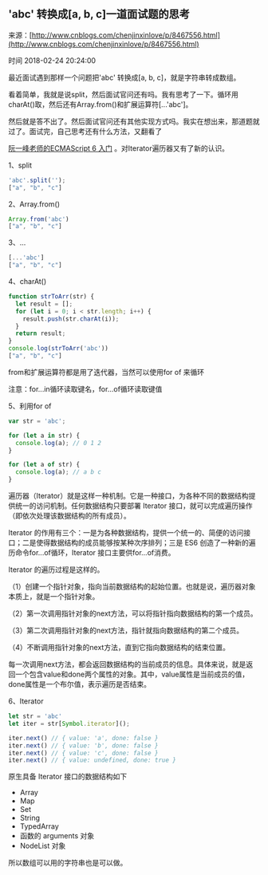 ## 'abc' 转换成[a, b, c]一道面试题的思考

来源：[http://www.cnblogs.com/chenjinxinlove/p/8467556.html](http://www.cnblogs.com/chenjinxinlove/p/8467556.html)

时间 2018-02-24 20:24:00


最近面试遇到那样一个问题把'abc' 转换成[a, b, c]，就是字符串转成数组。


看着简单，我就是说split，然后面试官问还有吗。我有思考了一下。循环用charAt()取，然后还有Array.from()和扩展运算符[...'abc']。

然后就是答不出了。然后面试官问还有其他实现方式吗。我实在想出来，那道题就过了。面试完，自己思考还有什么方法，又翻看了

[阮一峰老师的ECMAScript 6 入门][0]
。对Iterator遍历器又有了新的认识。    

1、split

```js
'abc'.split('');
["a", "b", "c"]
```

2、Array.from()

```js
Array.from('abc')
["a", "b", "c"]
```

3、...

```js
[...'abc']
["a", "b", "c"]
```

4、charAt()

```js
function strToArr(str) {
  let result = [];
  for (let i = 0; i < str.length; i++) {
    result.push(str.charAt(i));
  }
  return result;
}
console.log(strToArr('abc'))
["a", "b", "c"]
```

from和扩展运算符都是用了迭代器，当然可以使用for of 来循环

注意：for...in循环读取键名，for...of循环读取键值

5、利用for of

```js
var str = 'abc';

for (let a in str) {
  console.log(a); // 0 1 2
}

for (let a of str) {
  console.log(a); // a b c
}
```

遍历器（Iterator）就是这样一种机制。它是一种接口，为各种不同的数据结构提供统一的访问机制。任何数据结构只要部署 Iterator 接口，就可以完成遍历操作（即依次处理该数据结构的所有成员）。

Iterator 的作用有三个：一是为各种数据结构，提供一个统一的、简便的访问接口；二是使得数据结构的成员能够按某种次序排列；三是 ES6 创造了一种新的遍历命令for...of循环，Iterator 接口主要供for...of消费。

Iterator 的遍历过程是这样的。

（1）创建一个指针对象，指向当前数据结构的起始位置。也就是说，遍历器对象本质上，就是一个指针对象。

（2）第一次调用指针对象的next方法，可以将指针指向数据结构的第一个成员。

（3）第二次调用指针对象的next方法，指针就指向数据结构的第二个成员。

（4）不断调用指针对象的next方法，直到它指向数据结构的结束位置。

每一次调用next方法，都会返回数据结构的当前成员的信息。具体来说，就是返回一个包含value和done两个属性的对象。其中，value属性是当前成员的值，done属性是一个布尔值，表示遍历是否结束。

6、Iterator

```js
let str = 'abc'
let iter = str[Symbol.iterator]();

iter.next() // { value: 'a', done: false }
iter.next() // { value: 'b', done: false }
iter.next() // { value: 'c', done: false }
iter.next() // { value: undefined, done: true }
```

原生具备 Iterator 接口的数据结构如下



* Array
* Map
* Set
* String
* TypedArray
* 函数的 arguments 对象
* NodeList 对象
  

所以数组可以用的字符串也是可以做。



[0]: http://es6.ruanyifeng.com/